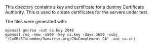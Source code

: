 This directory contains a key and certificate for a dummy Certificate
Authority. This is used to create certificates for the servers under test.

The files were generated with:

```
openssl genrsa -out ca.key 2048
openssl req -new -x509 -key ca.key -days 3650 -subj "/C=GB/ST=London/O=matrix.org/CN=Complement CA" -out ca.crt
```
